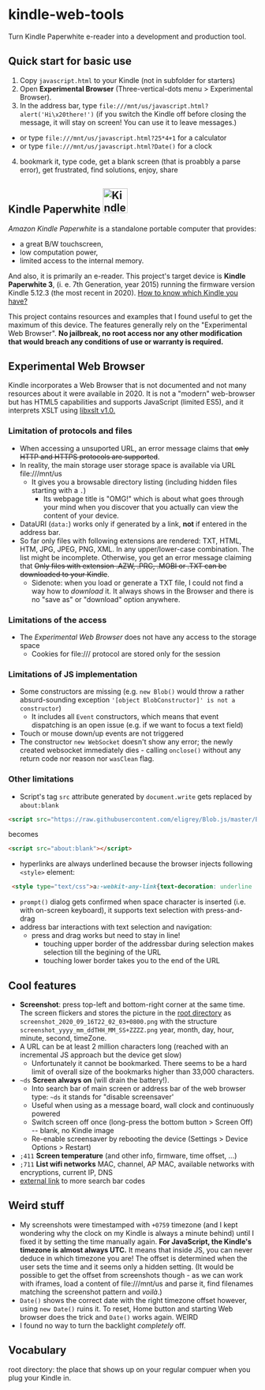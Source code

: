 # kindle-web-tools
Turn Kindle Paperwhite e-reader into a development and production tool.

## Quick start for basic use
1. Copy `javascript.html` to your Kindle (not in subfolder for starters)
2. Open **Experimental Browser** (Three-vertical-dots menu > Experimental Browser).
3. In the address bar, type `file:///mnt/us/javascript.html?alert('Hi\x20there!')` (if you switch the Kindle off before closing the message, it will stay on screen! You can use it to leave messages.)
  - or type `file:///mnt/us/javascript.html?25*4+1` for a calculator
  - or type `file:///mnt/us/javascript.html?Date()` for a clock
4. bookmark it, type code, get a blank screen (that is proabbly a parse error), get frustrated, find solutions, enjoy, share

## Kindle Paperwhite <img alt="Kindle Paperwhite 3 from Wikipedia https://en.wikipedia.org/wiki/User:Frmorrison" src="https://upload.wikimedia.org/wikipedia/en/e/e9/Paperwhite_3.jpg" width="50"> 
 _Amazon Kindle Paperwhite_ is a standalone portable computer that provides:
 * a great B/W touchscreen,
 * low computation power,
 * limited access to the internal memory.
 
 And also, it is primarily an e-reader. This project's target device is **Kindle Paperwhite 3**, (i. e. 7th Generation, year 2015) running the firmware version Kindle 5.12.3 (the most recent in 2020). [How to know which Kindle you have?](https://www.androidauthority.com/which-kindle-model-do-i-have-1073996)

This project contains resources and examples that I found useful to get the maximum of this device. The features generally rely on the "Experimental Web Browser". **No jailbreak, no root access nor any other modification that would breach any conditions of use or warranty is required.**

## Experimental Web Browser
Kindle incorporates a Web Browser that is not documented and not many resources about it were available in 2020. It is not a "modern" web-browser but has HTML5 capabilities and supports JavaScript (limited ES5), and it interprets XSLT using [libxslt v1.0.](http://xmlsoft.org/XSLT/)

### Limitation of protocols and files
* When accessing a unsuported URL, an error message claims that ~~only HTTP and HTTPS protocols are supported~~.
* In reality, the main storage user storage space is available via URL file:///mnt/us
  - It gives you a browsable directory listing (including hidden files starting with a `.`)
    + Its webpage title is "OMG!" which is about what goes through your mind when you discover that you actually can view the content of your device.
* DataURI (`data:`) works only if generated by a link, **not** if entered in the address bar.
* So far only files with following extensions are rendered: TXT, HTML, HTM, JPG, JPEG, PNG, XML. In any upper/lower-case combination. The list might be incomplete. Otherwise, you get an error message claiming that ~~Only files with extension .AZW, .PRC, .MOBI or .TXT can be downloaded to your Kindle~~.
  - Sidenote: when you load or generate a TXT file, I could not find a way how to _download_ it. It always shows in the Browser and there is no "save as" or "download" option anywhere.

### Limitations of the access
* The _Experimental Web Browser_ does not have any access to the storage space
  * Cookies for file:/// protocol are stored only for the session

### Limitations of JS implementation
* Some constructors are missing (e.g. `new Blob()` would throw a rather absurd-sounding exception `'[object BlobConstructor]' is not a constructor`)
  - It includes all `Event` constructors, which means that event dispatching is an open issue (e.g. if we want to focus a text field)
* Touch or mouse down/up events are not triggered
* The constructor `new WebSocket` doesn't show any error; the newly created websocket immediately dies - calling `onclose()` without any return code nor reason nor `wasClean` flag.

### Other limitations
* Script's tag `src` attribute generated by `document.write` gets replaced by `about:blank`
```HTML
<script src="https://raw.githubusercontent.com/eligrey/Blob.js/master/Blob.js"></script>
```
becomes
```HTML
<script src="about:blank"></script>
```
* hyperlinks are always underlined because the browser injects following `<style>` element:
```HTML
 <style type="text/css">a:-webkit-any-link{text-decoration: underline !important;}</style>
```
* `prompt()` dialog gets confirmed when space character is inserted (i.e. with on-screen keyboard), it supports text selection with press-and-drag
* address bar interactions with text selection and navigation:
  - press and drag works but need to stay in line!
    + touching upper border of the addressbar during selection makes selection till the begining of the URL
    + touching lower border takes you to the end of the URL


## Cool features
* **Screenshot**: press top-left and bottom-right corner at the same time. The screen flickers and stores the picture in the [root directory](#vocabulary) as `screenshot_2020_09_16T22_02_03+0800.png` with the structure `screenshot_yyyy_mm_ddTHH_MM_SS+ZZZZ.png` year, month, day, hour, minute, second, timeZone.
* A URL can be at least 2 million characters long (reached with an incremental JS approach but the device get slow)
  - Unfortunately it cannot be bookmarked. There seems to be a hard limit of overall size of the bookmarks higher than 33,000 characters.
* `~ds` **Screen always on** (will drain the battery!).
  - Into search bar of main screen or address bar of the web browser type: `~ds` it stands for "disable screensaver'
  - Useful when using as a message board, wall clock and continuously powered
  - Switch screen off once (long-press the bottom button > Screen Off) -- blank, no Kindle image
  - Re-enable screensaver by rebooting the device (Settings > Device Options > Restart)
* `;411` **Screen temperature** (and other info, firmware, time offset, ...)
* `;711` **List wifi networks** MAC, channel, AP MAC, available networks with encryptions, current IP, DNS
* [external link](https://wiki.mobileread.com/wiki/Kindle_Touch_Hacking#Search_Bar_Shortcuts) to more search bar codes

## Weird stuff
* My screenshots were timestamped with `+0759` timezone (and I kept wondering why the clock on my Kindle is always a minute behind) until I fixed it by setting the time manually again. **For JavaScript, the Kindle's timezone is almost always UTC.** It means that inside JS, you can never deduce in which timezone you are! The offset is determined when the user sets the time and it seems only a hidden setting. (It would be possible to get the offset from screenshots though - as we can work with iframes, load a content of file:///mnt/us and parse it, find filenames matching the screenshot pattern and _voilà_.)
* `Date()` shows the correct date with the right timezone offset however, using `new Date()` ruins it. To reset, Home button and starting Web browser does the trick and `Date()` works again. WEIRD
* I found no way to turn the backlight _completely_ off.


## Vocabulary
root directory: the place that shows up on your regular compuer when you plug your Kindle in.
